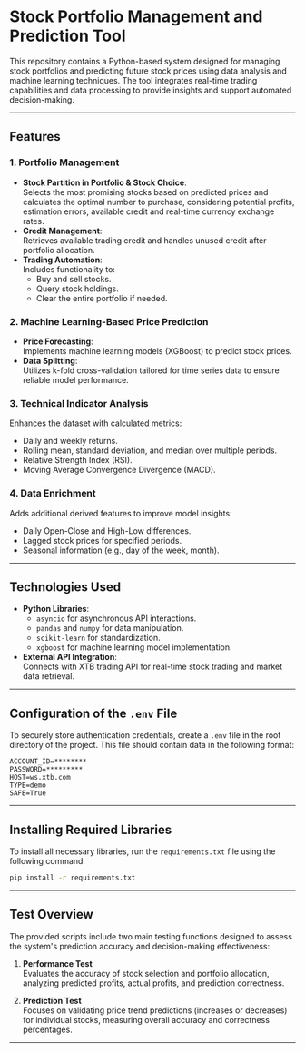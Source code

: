 # Stock Portfolio Management and Prediction Tool

This repository contains a Python-based system designed for managing stock portfolios and predicting future stock prices using data analysis and machine learning techniques. The tool integrates real-time trading capabilities and data processing to provide insights and support automated decision-making.

---

## Features

### 1. Portfolio Management
- **Stock Partition in Portfolio & Stock Choice**:  
 Selects the most promising stocks based on predicted prices and calculates the optimal number to purchase, considering potential profits, estimation errors, available credit and real-time currency exchange rates.
- **Credit Management**:  
  Retrieves available trading credit and handles unused credit after portfolio allocation.
- **Trading Automation**:  
  Includes functionality to:  
  - Buy and sell stocks.  
  - Query stock holdings.  
  - Clear the entire portfolio if needed.

### 2. Machine Learning-Based Price Prediction
- **Price Forecasting**:  
  Implements machine learning models (XGBoost) to predict stock prices.
- **Data Splitting**:  
  Utilizes k-fold cross-validation tailored for time series data to ensure reliable model performance.

### 3. Technical Indicator Analysis
Enhances the dataset with calculated metrics:
- Daily and weekly returns.
- Rolling mean, standard deviation, and median over multiple periods.
- Relative Strength Index (RSI).
- Moving Average Convergence Divergence (MACD).

### 4. Data Enrichment
Adds additional derived features to improve model insights:
- Daily Open-Close and High-Low differences.
- Lagged stock prices for specified periods.
- Seasonal information (e.g., day of the week, month).

---

## Technologies Used
- **Python Libraries**:
  - `asyncio` for asynchronous API interactions.
  - `pandas` and `numpy` for data manipulation.
  - `scikit-learn` for standardization.
  - `xgboost` for machine learning model implementation.
- **External API Integration**:  
  Connects with XTB trading API for real-time stock trading and market data retrieval.

---
## Configuration of the `.env` File

To securely store authentication credentials, create a `.env` file in the root directory of the project. This file should contain data in the following format:

```plaintext
ACCOUNT_ID=********
PASSWORD=*********
HOST=ws.xtb.com
TYPE=demo
SAFE=True
```
---

## Installing Required Libraries

To install all necessary libraries, run the `requirements.txt` file using the following command:

```bash
pip install -r requirements.txt
```

---

## Test Overview

The provided scripts include two main testing functions designed to assess the system's prediction accuracy and decision-making effectiveness:

1. **Performance Test**  
   Evaluates the accuracy of stock selection and portfolio allocation, analyzing predicted profits, actual profits, and prediction correctness.

2. **Prediction Test**  
   Focuses on validating price trend predictions (increases or decreases) for individual stocks, measuring overall accuracy and correctness percentages. 

---
